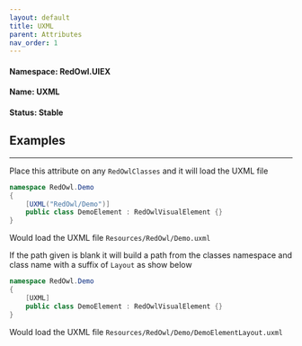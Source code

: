 ```yaml
---
layout: default
title: UXML
parent: Attributes
nav_order: 1
---
```


#### **Namespace:** RedOwl.UIEX
#### **Name:** UXML
#### **Status:** <span class="label label-green">Stable</span>


## Examples
---

Place this attribute on any `RedOwlClasses` and it will load the UXML file

```cs
namespace RedOwl.Demo
{
    [UXML("RedOwl/Demo")]
    public class DemoElement : RedOwlVisualElement {}
}
```

Would load the UXML file `Resources/RedOwl/Demo.uxml`

If the path given is blank it will build a path from the classes namespace and class name with a suffix of `Layout` as show below

```cs
namespace RedOwl.Demo
{
    [UXML]
    public class DemoElement : RedOwlVisualElement {}
}
```

Would load the UXML file `Resources/RedOwl/Demo/DemoElementLayout.uxml`

